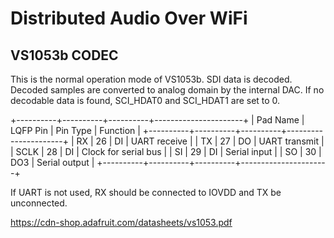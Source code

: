 # Distributed Audio Over WiFi

## VS1053b CODEC

This is the normal operation mode of VS1053b. SDI data is decoded.
Decoded samples are converted to analog domain by the internal DAC.
If no decodable data is found, SCI_HDAT0 and SCI_HDAT1 are set to 0.

+----------+----------+----------+----------------------+
| Pad Name | LQFP Pin | Pin Type | Function             |
+----------+----------+----------+----------------------+
| RX   	   | 26       | DI       | UART receive         |
| TX   	   | 27       | DO       | UART transmit        |
| SCLK 		 | 28       | DI       | Clock for serial bus |
| SI       | 29       | DI       | Serial input         |
| SO       | 30       | DO3      | Serial output        |
+----------+----------+----------+----------------------+

If UART is not used, RX should be connected to IOVDD and TX be
unconnected.

https://cdn-shop.adafruit.com/datasheets/vs1053.pdf
